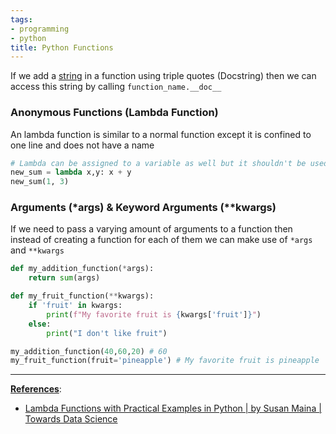 ```yaml
---
tags:
- programming
- python
title: Python Functions
---
```


If we add a [string](python-strings.md) in a function using triple quotes (Docstring) then we can access this string by calling `function_name.__doc__` 

### Anonymous Functions (Lambda Function)

An lambda function is similar to a normal function except it is confined to one line and does not have a name

````python
# Lambda can be assigned to a variable as well but it shouldn't be used
new_sum = lambda x,y: x + y
new_sum(1, 3)
````

### Arguments (\*args) & Keyword Arguments (\*\*kwargs)

If we need to pass a varying amount of arguments to a function then instead of creating a function for each of them we can make use of `*args` and `**kwargs`

````python
def my_addition_function(*args):
    return sum(args)

def my_fruit_function(**kwargs):
    if 'fruit' in kwargs:
        print(f"My favorite fruit is {kwargs['fruit']}")
    else:
        print("I don't like fruit")

my_addition_function(40,60,20) # 60
my_fruit_function(fruit='pineapple') # My favorite fruit is pineapple
````

---

**<u>References</u>**:

* [Lambda Functions with Practical Examples in Python | by Susan Maina | Towards Data Science](https://towardsdatascience.com/lambda-functions-with-practical-examples-in-python-45934f3653a8)
